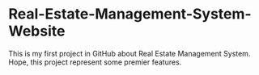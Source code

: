 # Real-Estate-Management-System-Website
This is my first project in GitHub about Real Estate Management System. Hope, this project represent some premier features.
